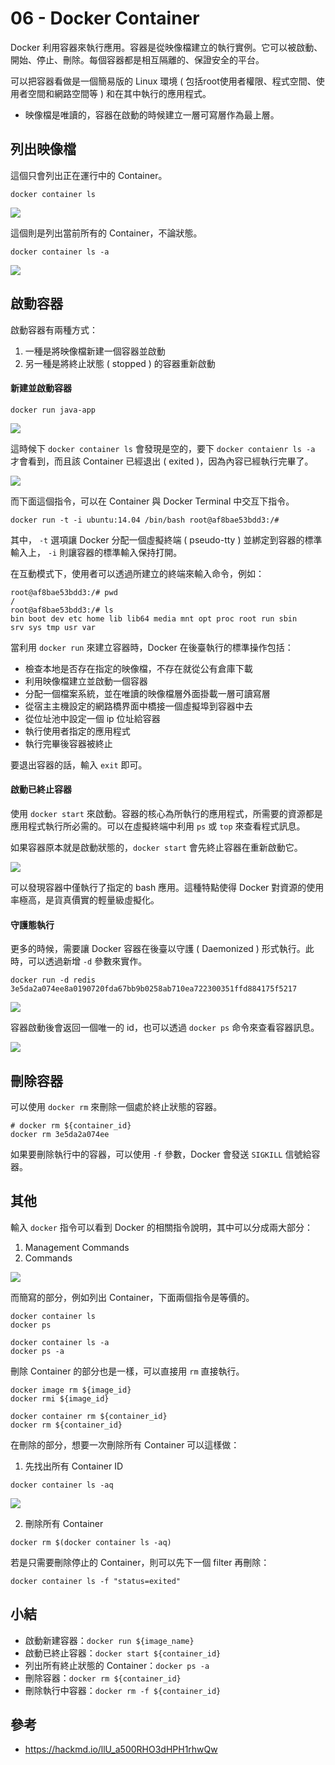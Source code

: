 # 06 - Docker Container
Docker 利用容器來執行應用。容器是從映像檔建立的執行實例。它可以被啟動、開始、停止、刪除。每個容器都是相互隔離的、保證安全的平台。

可以把容器看做是一個簡易版的 Linux 環境 ( 包括root使用者權限、程式空間、使用者空間和網路空間等 ) 和在其中執行的應用程式。

* 映像檔是唯讀的，容器在啟動的時候建立一層可寫層作為最上層。

## 列出映像檔
這個只會列出正在運行中的 Container。
```docker
docker container ls
```
![](/images/docker/6-1.png)

這個則是列出當前所有的 Container，不論狀態。
```docker
docker container ls -a
```
![](/images/docker/6-2.png)

## 啟動容器
啟動容器有兩種方式：
1. 一種是將映像檔新建一個容器並啟動
2. 另一種是將終止狀態 ( stopped ) 的容器重新啟動

#### 新建並啟動容器
```docker
docker run java-app
```
![](/images/docker/6-3.png)

這時候下 `docker container ls` 會發現是空的，要下 `docker contaienr ls -a` 才會看到，而且該 Container 已經退出 ( exited )，因為內容已經執行完畢了。

![](/images/docker/6-4.png)

而下面這個指令，可以在 Container 與 Docker Terminal 中交互下指令。
```docker
docker run -t -i ubuntu:14.04 /bin/bash root@af8bae53bdd3:/#
```
其中， `-t` 選項讓 Docker 分配一個虛擬終端 ( pseudo-tty ) 並綁定到容器的標準輸入上， `-i` 則讓容器的標準輸入保持打開。

在互動模式下，使用者可以透過所建立的終端來輸入命令，例如：

```docker
root@af8bae53bdd3:/# pwd
/
root@af8bae53bdd3:/# ls
bin boot dev etc home lib lib64 media mnt opt proc root run sbin
srv sys tmp usr var
```

當利用 `docker run` 來建立容器時，Docker 在後臺執行的標準操作包括：
* 檢查本地是否存在指定的映像檔，不存在就從公有倉庫下載
* 利用映像檔建立並啟動一個容器
* 分配一個檔案系統，並在唯讀的映像檔層外面掛載一層可讀寫層
* 從宿主主機設定的網路橋界面中橋接一個虛擬埠到容器中去
* 從位址池中設定一個 ip 位址給容器
* 執行使用者指定的應用程式
* 執行完畢後容器被終止

要退出容器的話，輸入 `exit` 即可。

#### 啟動已終止容器
使用 `docker start` 來啟動。容器的核心為所執行的應用程式，所需要的資源都是應用程式執行所必需的。可以在虛擬終端中利用 `ps` 或 `top` 來查看程式訊息。

如果容器原本就是啟動狀態的，`docker start` 會先終止容器在重新啟動它。

![](/images/docker/6-5.png)

可以發現容器中僅執行了指定的 bash 應用。這種特點使得 Docker 對資源的使用率極高，是貨真價實的輕量級虛擬化。

#### 守護態執行
更多的時候，需要讓 Docker 容器在後臺以守護 ( Daemonized ) 形式執行。此時，可以透過新增 `-d` 參數來實作。
```docker
docker run -d redis
3e5da2a074ee8a0190720fda67bb9b0258ab710ea722300351ffd884175f5217
```

![](/images/docker/6-6.png)

容器啟動後會返回一個唯一的 id，也可以透過 `docker ps` 命令來查看容器訊息。

![](/images/docker/6-7.png)


## 刪除容器
可以使用 `docker rm` 來刪除一個處於終止狀態的容器。
```docker
# docker rm ${container_id}
docker rm 3e5da2a074ee
```

如果要刪除執行中的容器，可以使用 `-f` 參數，Docker 會發送 `SIGKILL` 信號給容器。

## 其他
輸入 `docker` 指令可以看到 Docker 的相關指令說明，其中可以分成兩大部分：
1. Management Commands
2. Commands

![](/images/docker/6-8.png)

而簡寫的部分，例如列出 Container，下面兩個指令是等價的。
```docker
docker container ls
docker ps

docker container ls -a
docker ps -a
```

刪除 Container 的部分也是一樣，可以直接用 `rm` 直接執行。
```docker
docker image rm ${image_id}
docker rmi ${image_id}

docker container rm ${container_id}
docker rm ${container_id}
```

在刪除的部分，想要一次刪除所有 Container 可以這樣做：
1. 先找出所有 Container ID
  ```docker 
  docker container ls -aq
  ```
  ![](/images/docker/6-9.png)

2. 刪除所有 Container
```docker
docker rm $(docker container ls -aq)
```

若是只需要刪除停止的 Container，則可以先下一個 filter 再刪除：
```docker 
docker container ls -f "status=exited"
```

## 小結
* 啟動新建容器：`docker run ${image_name}`
* 啟動已終止容器：`docker start ${container_id}`
* 列出所有終止狀態的 Container：`docker ps -a`
* 刪除容器：`docker rm ${container_id}`
* 刪除執行中容器：`docker rm -f ${container_id}`

## 參考
* https://hackmd.io/llU_a500RHO3dHPH1rhwQw